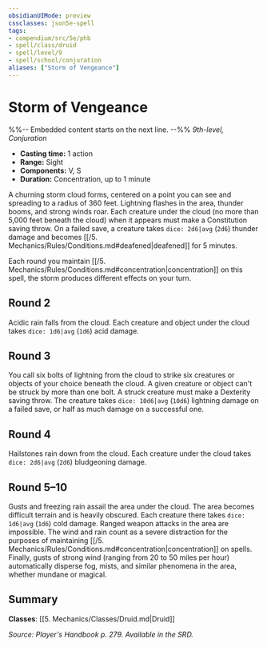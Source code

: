 ```yaml
---
obsidianUIMode: preview
cssclasses: json5e-spell
tags:
- compendium/src/5e/phb
- spell/class/druid
- spell/level/9
- spell/school/conjuration
aliases: ["Storm of Vengeance"]
---
```

# Storm of Vengeance
%%-- Embedded content starts on the next line. --%%
*9th-level, Conjuration*  

- **Casting time:** 1 action
- **Range:** Sight
- **Components:** V, S
- **Duration:** Concentration, up to 1 minute

A churning storm cloud forms, centered on a point you can see and spreading to a radius of 360 feet. Lightning flashes in the area, thunder booms, and strong winds roar. Each creature under the cloud (no more than 5,000 feet beneath the cloud) when it appears must make a Constitution saving throw. On a failed save, a creature takes `dice: 2d6|avg` (`2d6`) thunder damage and becomes [[/5. Mechanics/Rules/Conditions.md#deafened\|deafened]] for 5 minutes.

Each round you maintain [[/5. Mechanics/Rules/Conditions.md#concentration\|concentration]] on this spell, the storm produces different effects on your turn.

## Round 2

Acidic rain falls from the cloud. Each creature and object under the cloud takes `dice: 1d6|avg` (`1d6`) acid damage.

## Round 3

You call six bolts of lightning from the cloud to strike six creatures or objects of your choice beneath the cloud. A given creature or object can't be struck by more than one bolt. A struck creature must make a Dexterity saving throw. The creature takes `dice: 10d6|avg` (`10d6`) lightning damage on a failed save, or half as much damage on a successful one.

## Round 4

Hailstones rain down from the cloud. Each creature under the cloud takes `dice: 2d6|avg` (`2d6`) bludgeoning damage.

## Round 5–10

Gusts and freezing rain assail the area under the cloud. The area becomes difficult terrain and is heavily obscured. Each creature there takes `dice: 1d6|avg` (`1d6`) cold damage. Ranged weapon attacks in the area are impossible. The wind and rain count as a severe distraction for the purposes of maintaining [[/5. Mechanics/Rules/Conditions.md#concentration\|concentration]] on spells. Finally, gusts of strong wind (ranging from 20 to 50 miles per hour) automatically disperse fog, mists, and similar phenomena in the area, whether mundane or magical.

## Summary

**Classes**: [[5. Mechanics/Classes/Druid.md\|Druid]]

*Source: Player's Handbook p. 279. Available in the SRD.*